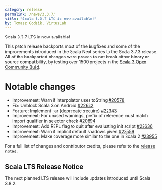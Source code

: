 ```yaml
---
category: release
permalink: /news/3.3.7/
title: "Scala 3.3.7 LTS is now available!"
by: Tomasz Godzik, VirtusLab
---
```


Scala 3.3.7 LTS is now available!

This patch release backports most of the bugfixes and some of the improvements introduced in the Scala Next series to the Scala 3.7.3 release.
All of the backported changes were proven to not break either binary or source compatibility, by testing over 1500 projects in the [Scala 3 Open Community Build](https://github.com/VirtusLab/community-build3).

# Notable changes

- Improvement: Warn if interpolator uses toString [#20578](https://github.com/scala/scala3/pull/20578)
- Fix: Unblock Scala 3 on Android [#22632](https://github.com/scala/scala3/pull/22632)
- Feature: Implement :jar (deprecate :require) [#22343](https://github.com/scala/scala3/pull/22343)
- Improvement: For unused warnings, prefix of reference must match import qualifier in selector check [#20894](https://github.com/scala/scala3/pull/20894)
- Improvement: Add REPL flag to quit after evaluating init script [#22636](https://github.com/scala/scala3/pull/22636)
- Improvement: Warn if implicit default shadows given [#23559](https://github.com/scala/scala3/pull/23559)
- Improvement: Make coverage more similar to the one in Scala 2 [#23955](https://github.com/scala/scala3/pull/23955)

For a full list of changes and contributor credits, please refer to the [release notes](https://github.com/scala/scala3/releases/tag/3.3.7).

## Scala LTS Release Notice

The next planned LTS release will include updates introduced until Scala 3.8.2.
